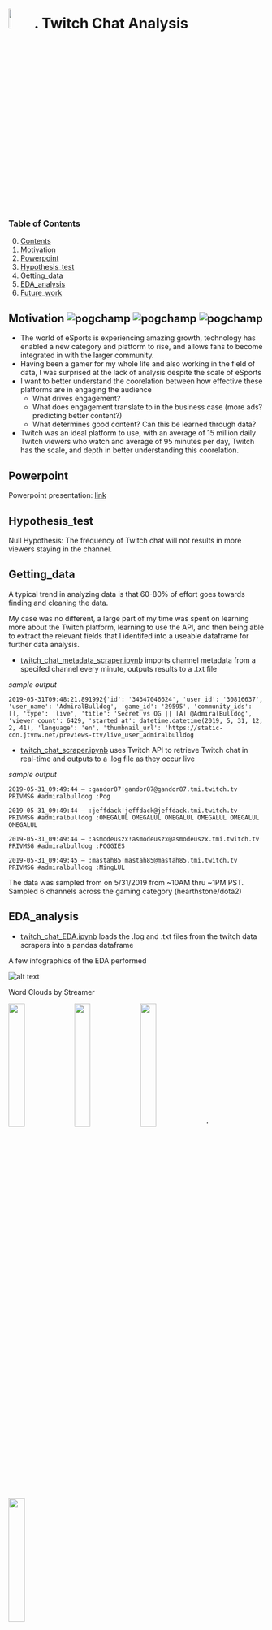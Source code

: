 # <img src="https://github.com/mik3up/Twitch-Chat-Analysis/blob/master/images/twitch_logo.png" width="10%">. Twitch Chat Analysis

### Table of Contents
0. [Contents](#contents)
1. [Motivation](#motivation)
2. [Powerpoint](#Powerpoint)
3. [Hypothesis_test](#Hypothesis_test)
4. [Getting_data](#Getting_data)
5. [EDA_analysis](#EDA_analysis)
6. [Future_work](#Future_work)
 

<!-- add background on what twitch -->

## Motivation ![pogchamp](https://github.com/mik3up/Twitch-Chat-Analysis/blob/master/images/pogchamp.jpg) ![pogchamp](https://github.com/mik3up/Twitch-Chat-Analysis/blob/master/images/pogchamp.jpg) ![pogchamp](https://github.com/mik3up/Twitch-Chat-Analysis/blob/master/images/pogchamp.jpg)

* The world of eSports is experiencing amazing growth, technology has enabled a new category and platform to rise, and allows fans to become integrated in with the larger community.
* Having been a gamer for my whole life and also working in the field of data, I was surprised at the lack of analysis despite the scale of eSports
* I want to better understand the coorelation between how effective these platforms are in engaging the audience
    * What drives engagement?
    * What does engagement translate to in the business case (more ads? predicting better content?)
    * What determines good content? Can this be learned through data?
* Twitch was an ideal platform to use, with an average of 15 million daily Twitch viewers who watch and average of 95 minutes per day, Twitch has the scale, and depth in better understanding this coorelation.

## Powerpoint

Powerpoint presentation: [link](https://drive.google.com/file/d/1v_HMjvs2c6H-bqARwmNgRTE1vPNxhU1k/view?usp=sharing)

## Hypothesis_test

Null Hypothesis: The frequency of Twitch chat will not results in more viewers staying in the channel.

## Getting_data

A typical trend in analyzing data is that 60-80% of effort goes towards finding and cleaning the data.

My case was no different, a large part of my time was spent on learning more about the Twitch platform, learning to use the API, and then being able to extract the relevant fields that I identifed into a useable dataframe for further data analysis.

* [twitch_chat_metadata_scraper.ipynb](https://github.com/mik3up/Twitch-Chat-Analysis/blob/master/src/twitch_chat_metadata_scraper.ipynb) imports channel metadata from a specifed channel every minute, outputs results to a .txt file

*sample output*
```
2019-05-31T09:48:21.891992{'id': '34347046624', 'user_id': '30816637', 'user_name': 'AdmiralBulldog', 'game_id': '29595', 'community_ids': [], 'type': 'live', 'title': 'Secret vs OG || [A] @AdmiralBulldog', 'viewer_count': 6429, 'started_at': datetime.datetime(2019, 5, 31, 12, 2, 41), 'language': 'en', 'thumbnail_url': 'https://static-cdn.jtvnw.net/previews-ttv/live_user_admiralbulldog
```

* [twitch_chat_scraper.ipynb](https://github.com/mik3up/Twitch-Chat-Analysis/blob/master/src/twitch_chat_scraper.ipynb) uses Twitch API to retrieve Twitch chat in real-time and outputs to a .log file as they occur live

*sample output*
```
2019-05-31_09:49:44 — :gandor87!gandor87@gandor87.tmi.twitch.tv PRIVMSG #admiralbulldog :Pog

2019-05-31_09:49:44 — :jeffdack!jeffdack@jeffdack.tmi.twitch.tv PRIVMSG #admiralbulldog :OMEGALUL OMEGALUL OMEGALUL OMEGALUL OMEGALUL OMEGALUL

2019-05-31_09:49:44 — :asmodeuszx!asmodeuszx@asmodeuszx.tmi.twitch.tv PRIVMSG #admiralbulldog :POGGIES

2019-05-31_09:49:45 — :mastah85!mastah85@mastah85.tmi.twitch.tv PRIVMSG #admiralbulldog :MingLUL
```

The data was sampled from on 5/31/2019 from ~10AM thru ~1PM PST.
Sampled 6 channels across the gaming category (hearthstone/dota2)

## EDA_analysis

* [twitch_chat_EDA.ipynb](https://github.com/mik3up/Twitch-Chat-Analysis/blob/master/src/twitch_chat_EDA.ipynb) loads the .log and .txt files from the twitch data scrapers into a pandas dataframe

A few infographics of the EDA performed

![alt text](https://github.com/mik3up/Twitch-Chat-Analysis/blob/master/images/bar_chat_count.png "channel v chat count")

Word Clouds by Streamer

<img src="https://github.com/mik3up/Twitch-Chat-Analysis/blob/master/images/[DOTA]_admiralbulldog_word_cloud.png" width="25%">
<img src="https://github.com/mik3up/Twitch-Chat-Analysis/blob/master/images/[DOTA]_dota2ruhub_word_cloud.png" width="25%">
<img src="https://github.com/mik3up/Twitch-Chat-Analysis/blob/master/images/[HS]_playhearthstone_word_cloud.png" width="25%">
'<img src="https://github.com/mik3up/Twitch-Chat-Analysis/blob/master/images/[HS]_solaryhs_word_cloud.png" width="25%">


## Future_work

No meaningful conclusions could be drawn from the EDA that was done so far, however the data exploration phase opened even more questions and raised more interest.

Following up on this, I would like to...

* Understand the correlation between chat activity vs viewership, and perhaps even content
* NLP / Sentiment analysis on Twitch chat
* Content analysis - can chat tell when content is becoming relevant and we can generate a clip?
* Improve the data workflow so it takes one python file, currently I need to run 2 python files per channel (not scalable)
